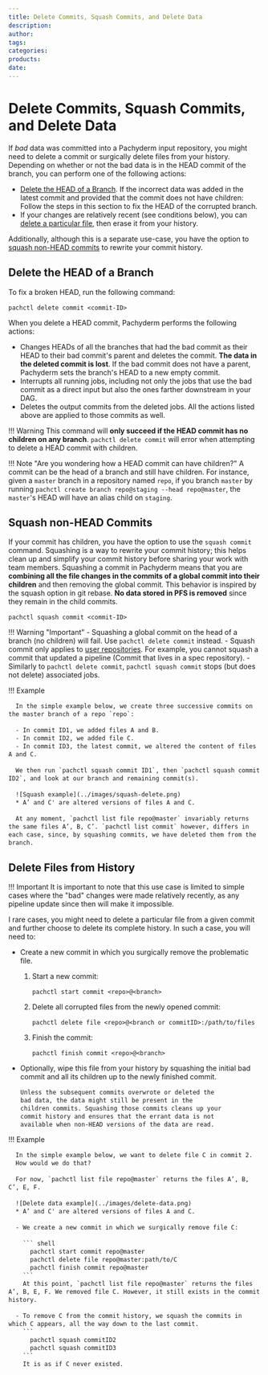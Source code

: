 ```yaml
---
title: Delete Commits, Squash Commits, and Delete Data
description:
author:
tags:
categories:
products:
date:
---
```


#  Delete Commits, Squash Commits, and Delete Data

If *bad* data was committed into a Pachyderm input repository, you might need to
delete a commit or surgically delete files from your history. 
Depending on whether or not the bad data is in the HEAD commit of
the branch, you can perform one of the following actions:

- [Delete the HEAD of a Branch](#delete-the-head-of-a-branch).
If the incorrect data was added in the latest commit and provided that the commit does not have children: Follow the steps in this section to fix the HEAD of the corrupted branch.
- If your changes are relatively recent (see conditions below), you can [delete a particular file](#delete-files-from-history), then erase it from your history.

Additionally, although this is a separate use-case, you have the option to [squash non-HEAD commits](#squash-non-head-commits) to rewrite your commit history.
## Delete the HEAD of a Branch

To fix a broken HEAD, run the following command:

```shell
pachctl delete commit <commit-ID>
```

When you delete a HEAD commit, Pachyderm performs the following actions:

- Changes HEADs of all the branches that had the bad commit as their
  HEAD to their bad commit's parent and deletes the commit. 
  **The data in the deleted commit is lost**.
  If the bad commit does not have
  a parent, Pachyderm sets the branch's HEAD to a new empty commit. 
- Interrupts all running jobs, including not only the
  jobs that use the bad commit as a direct input but also the ones farther
  downstream in your DAG.
- Deletes the output commits from the deleted jobs. All the actions listed above are applied to those commits as well.

!!! Warning
     This command will **only succeed if the HEAD commit has no children on any branch**. `pachctl delete commit` will error when attempting to delete a HEAD commit with children. 

!!! Note "Are you wondering how a HEAD commit can have children?"
     A commit can be the head of a branch and still have children. 
     For instance, given a `master` branch in a repository named `repo`, if you branch `master` by running `pachctl create branch repo@staging --head repo@master`, the `master`'s HEAD will have an alias child on `staging`. 

## Squash non-HEAD Commits

If your commit has children, you have the option to use the `squash commit` command.
Squashing is a way to rewrite your commit history; this helps clean up and simplify your commit history before sharing your work with team members.
Squashing a commit in Pachyderm means that you are **combining all the file changes in the commits of a global commit
into their children** and then removing the global commit.
This behavior is inspired by the squash option in git rebase.
**No data stored in PFS is removed** since they remain in the child commits.

```shell
pachctl squash commit <commit-ID>
```

!!! Warning "Important"
    - Squashing a global commit on the head of a branch (no children) will fail. Use `pachctl delete commit` instead.
    - Squash commit only applies to [user repositories](../../../concepts/data-concepts/repo/). For example, you cannot squash a commit that updated a pipeline (Commit that lives in a spec repository).
    - Similarly to `pachctl delete commit`, `pachctl squash commit` stops (but does not delete) associated jobs.

!!! Example

      In the simple example below, we create three successive commits on the master branch of a repo `repo`:
      
      - In commit ID1, we added files A and B.
      - In commit ID2, we added file C.
      - In commit ID3, the latest commit, we altered the content of files A and C.

      We then run `pachctl squash commit ID1`, then `pachctl squash commit ID2`, and look at our branch and remaining commit(s).

      ![Squash example](../images/squash-delete.png)
      * A’ and C' are altered versions of files A and C.

      At any moment, `pachctl list file repo@master` invariably returns the same files A’, B, C’. `pachctl list commit` however, differs in each case, since, by squashing commits, we have deleted them from the branch. 

## Delete Files from History

!!! Important
    It is important to note that this use case is limited to simple cases where the "bad" changes were made relatively recently, as any pipeline update since then will make it impossible.

I rare cases, you might need to delete a particular file from a given commit and further choose to delete its complete history. 
In such a case, you will need to:

- Create a new commit in which you surgically remove the problematic file.
    1. Start a new commit:

        ```shell
        pachctl start commit <repo>@<branch>
        ```

    1. Delete all corrupted files from the newly opened commit:

        ```shell
        pachctl delete file <repo>@<branch or commitID>:/path/to/files
        ```

    1. Finish the commit:

        ```shell
        pachctl finish commit <repo>@<branch>
        ```

- Optionally, wipe this file from your history by squashing the initial bad commit and all its children up to
   the newly finished commit.

      Unless the subsequent commits overwrote or deleted the
      bad data, the data might still be present in the
      children commits. Squashing those commits cleans up your
      commit history and ensures that the errant data is not
      available when non-HEAD versions of the data are read.


!!! Example

      In the simple example below, we want to delete file C in commit 2. 
      How would we do that?

      For now, `pachctl list file repo@master` returns the files A’, B, C’, E, F.

      ![Delete data example](../images/delete-data.png)
      * A’ and C' are altered versions of files A and C.

      - We create a new commit in which we surgically remove file C:

        ``` shell
          pachctl start commit repo@master
          pachctl delete file repo@master:path/to/C
          pachctl finish commit repo@master   
        ```
        At this point, `pachctl list file repo@master` returns the files A’, B, E, F. We removed file C. However, it still exists in the commit history.

      - To remove C from the commit history, we squash the commits in which C appears, all the way down to the last commit.  
        ```
          pachctl squash commitID2
          pachctl squash commitID3
        ```
        It is as if C never existed.





      

      